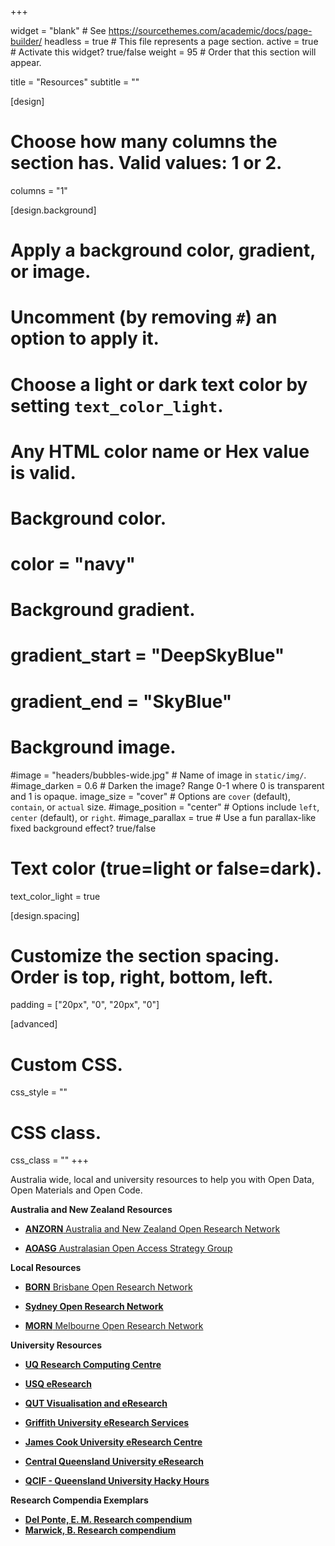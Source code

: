 +++

widget = "blank"  # See https://sourcethemes.com/academic/docs/page-builder/
headless = true  # This file represents a page section.
active = true  # Activate this widget? true/false
weight = 95  # Order that this section will appear.

title = "Resources"
subtitle = ""

[design]
  # Choose how many columns the section has. Valid values: 1 or 2.
  columns = "1"

[design.background]
  # Apply a background color, gradient, or image.
  #   Uncomment (by removing `#`) an option to apply it.
  #   Choose a light or dark text color by setting `text_color_light`.
  #   Any HTML color name or Hex value is valid.

  # Background color.
  # color = "navy"
  
  # Background gradient.
  # gradient_start = "DeepSkyBlue"
  # gradient_end = "SkyBlue"
  
  # Background image.
  #image = "headers/bubbles-wide.jpg"  # Name of image in `static/img/`.
  #image_darken = 0.6  # Darken the image? Range 0-1 where 0 is transparent and 1 is opaque.
  image_size = "cover"  #  Options are `cover` (default), `contain`, or `actual` size.
  #image_position = "center"  # Options include `left`, `center` (default), or `right`.
  #image_parallax = true  # Use a fun parallax-like fixed background effect? true/false

  # Text color (true=light or false=dark).
  text_color_light = true

[design.spacing]
  # Customize the section spacing. Order is top, right, bottom, left.
  padding = ["20px", "0", "20px", "0"]

[advanced]
 # Custom CSS. 
 css_style = ""
 
 # CSS class.
 css_class = ""
+++

Australia wide, local and university resources to help you with Open Data, Open Materials and Open Code.

**Australia and New Zealand Resources**

- [**ANZORN** Australia and New Zealand Open Research Network](https://www.anzopenresearch.org)

- [**AOASG** Australasian Open Access Strategy Group](https://aoasg.org.au/)

**Local Resources**

- [**BORN** Brisbane Open Research Network](https://born.netlify.com)

- [**Sydney Open Research Network**](https://sydneyopenresearch.org)

- [**MORN** Melbourne Open Research Network](https://morn.netlify.com)

**University Resources**

- [**UQ Research Computing Centre**](https://rcc.uq.edu.au)

- [**USQ eResearch**](https://www.usq.edu.au/eresearch)

- [**QUT Visualisation and eResearch**](https://research.qut.edu.au/viser/)

- [**Griffith University eResearch Services**](https://www.griffith.edu.au/eresearch-services)

- [**James Cook University eResearch Centre**](https://www.jcu.edu.au/eresearch)

- [**Central Queensland University eResearch**](https://www.cqu.edu.au/eresearch/home)

- [**QCIF - Queensland University Hacky Hours**](https://www.qcif.edu.au/index.php/events/hacky-hour)

**Research Compendia Exemplars**

- [**Del Ponte, E. M. Research compendium**](https://emdelponte.github.io/paper-estimate-app/)
- [**Marwick, B. Research compendium**](https://figshare.com/articles/1989_excavation_report_Madjebebe/1297059)

